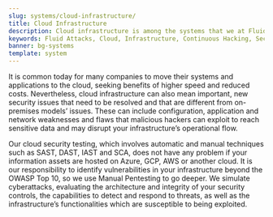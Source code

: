 ```yaml
---
slug: systems/cloud-infrastructure/
title: Cloud Infrastructure
description: Cloud infrastructure is among the systems that we at Fluid Attacks help you evaluate to detect security vulnerabilities that you can subsequently remediate.
keywords: Fluid Attacks, Cloud, Infrastructure, Continuous Hacking, Security, System, Ethical Hacking, Pentesting
banner: bg-systems
template: system
---
```


<div class="paragraph fw3 f5 lh-2">

It is common today for many companies to move their systems and
applications to the cloud, seeking benefits of higher speed and reduced
costs. Nevertheless, cloud infrastructure can also mean important, new
security issues that need to be resolved and that are different from
on-premises models’ issues. These can include configuration, application
and network weaknesses and flaws that malicious hackers can exploit to
reach sensitive data and may disrupt your infrastructure’s operational
flow.

</div>

<div class="paragraph fw3 f5 lh-2">

Our cloud security testing, which involves automatic and manual
techniques such as SAST, DAST, IAST and SCA, does not have any problem
if your information assets are hosted on Azure, GCP, AWS or another
cloud. It is our responsibility to identify vulnerabilities in your
infrastructure beyond the OWASP Top 10, so we use Manual Pentesting to
go deeper. We simulate cyberattacks, evaluating the architecture and
integrity of your security controls, the capabilities to detect and
respond to threats, as well as the infrastructure’s functionalities
which are susceptible to being exploited.

</div>